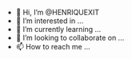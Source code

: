 - 👋 Hi, I’m @HENRIQUEXIT
- 👀 I’m interested in ...
- 🌱 I’m currently learning ...
- 💞️ I’m looking to collaborate on ...
- 📫 How to reach me ...

<!---
HENRIQUEXIT/HENRIQUEXIT is a ✨ special ✨ repository because its `README.md` (this file) appears on your GitHub profile.
You can click the Preview link to take a look at your changes.
--->
